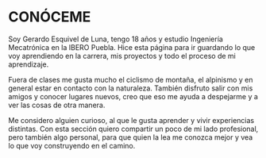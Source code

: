 # CONÓCEME

Soy Gerardo Esquivel de Luna, tengo 18 años y estudio Ingeniería Mecatrónica en la IBERO Puebla. Hice esta página para ir guardando lo que voy aprendiendo en la carrera, mis proyectos y todo el proceso de mi aprendizaje.

Fuera de clases me gusta mucho el ciclismo de montaña, el alpinismo y en general estar en contacto con la naturaleza. También disfruto salir con mis amigos y conocer lugares nuevos, creo que eso me ayuda a despejarme y a ver las cosas de otra manera.

Me considero alguien curioso, al que le gusta aprender y vivir experiencias distintas. Con esta sección quiero compartir un poco de mi lado profesional, pero también algo personal, para que quien la lea me conozca mejor y vea lo que voy construyendo en el camino.
